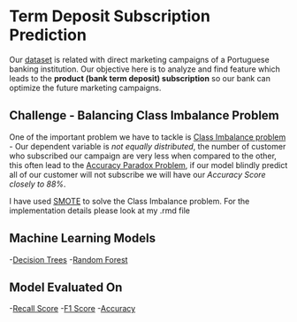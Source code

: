 # Term Deposit Subscription Prediction
Our [dataset](https://archive.ics.uci.edu/ml/datasets/bank+marketing) is related with direct marketing campaigns of a Portuguese banking institution. Our objective here is to analyze and find feature which leads to the **product (bank term deposit) subscription** so our bank can optimize the future marketing campaigns.

## Challenge - Balancing Class Imbalance Problem
One of the important problem we have to tackle is [Class Imbalance problem](http://www.chioka.in/class-imbalance-problem/) - Our dependent variable is *not equally distributed*, the number of customer who subscribed our campaign are very less when compared to the other, this often lead to the [Accuracy Paradox Problem](https://en.wikipedia.org/wiki/Accuracy_paradox), if our model blindly predict all of our customer will not subscribe we will have our *Accuracy Score closely to 88%*.

I have used [SMOTE](https://arxiv.org/pdf/1106.1813.pdf) to solve the Class Imbalance problem. For the implementation details please look at my .rmd file

## Machine Learning Models
-[Decision Trees](https://www.analyticsvidhya.com/blog/2016/04/complete-tutorial-tree-based-modeling-scratch-in-python/)
-[Random Forest](https://www.analyticsvidhya.com/blog/2016/04/complete-tutorial-tree-based-modeling-scratch-in-python/)

## Model Evaluated On
-[Recall Score](https://en.wikipedia.org/wiki/Precision_and_recall)
-[F1 Score](https://en.wikipedia.org/wiki/F1_score)
-[Accuracy](https://en.wikipedia.org/wiki/Precision_and_recall)
